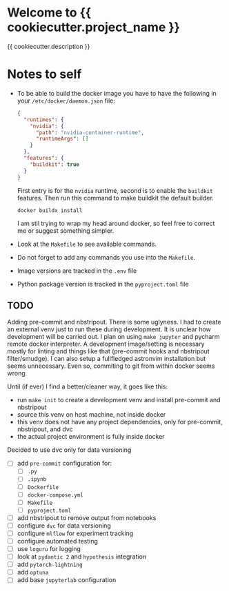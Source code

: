 # Welcome to {{ cookiecutter.project_name }}

{{ cookiecutter.description }}

# Notes to self

- To be able to build the docker image you have to have the following in your `/etc/docker/daemon.json` file:

  ```json
  {
    "runtimes": {
      "nvidia": {
        "path": "nvidia-container-runtime",
        "runtimeArgs": []
      }
    },
    "features": {
      "buildkit": true
    }
  }
  ```

  First entry is for the `nvidia` runtime, second is to enable the `buildkit` features.
  Then run this command to make buildkit the default builder.

  ```
  docker buildx install
  ```

  I am stil trying to wrap my head around docker, so feel free to correct me or suggest something simpler.

- Look at the `Makefile` to see available commands.
- Do not forget to add any commands you use into the `Makefile`.
- Image versions are tracked in the `.env` file
- Python package version is tracked in the `pyproject.toml` file

## TODO

Adding pre-commit and nbstripout. There is some uglyness. I had to create an external venv just to run these during development.
It is unclear how development will be carried out. I plan on using `make jupyter` and pycharm remote docker interpreter.
A development image/setting is necessary mostly for linting and things like that (pre-commit hooks and nbstripout filter/smudge).
I can also setup a fullfledged astronvim installation but seems unnecessary. Even so, commiting to git from within docker seems wrong.

Until (if ever) I find a better/cleaner way, it goes like this:

- run `make init` to create a development venv and install pre-commit and nbstripout
- source this venv on host machine, not inside docker
- this venv does not have any project dependencies, only for pre-commit, nbstripout, and dvc
- the actual project environment is fully inside docker

Decided to use dvc only for data versioning

- [ ] add `pre-commit` configuration for:
  - [ ] `.py`
  - [ ] `.ipynb`
  - [ ] `Dockerfile`
  - [ ] `docker-compose.yml`
  - [ ] `Makefile`
  - [ ] `pyproject.toml`
- [ ] add nbstripout to remove output from notebooks
- [ ] configure `dvc` for data versioning
- [ ] configure `mlflow` for experiment tracking
- [ ] configure automated testing
- [ ] use `loguru` for logging
- [ ] look at `pydantic 2` and `hypothesis` integration
- [ ] add `pytorch-lightning`
- [ ] add `optuna`
- [ ] add base `jupyterlab` configuration
